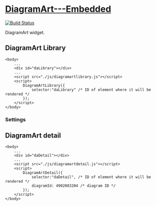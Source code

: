 # [DiagramArt---Embedded](https://github.com/SyntheticSpheres/DiagramArt---Embedded)

[![Build Status](https://travis-ci.org/SyntheticSpheres/DiagramArt---Embedded.svg?branch=master)](https://travis-ci.org/SyntheticSpheres/DiagramArt---Embedded)

DiagramArt widget.

## DiagramArt Library

```
<body>
    ...
    <div id="daLibrary"></div>
    ...
    <script src="./js/diagramartlibrary.js"></script>
    <script>
        DiagramArtLibrary({
            selector:"daLibrary" /* ID of element where it will be rendered */
        });
    </script>
</body>
```

### Settings

## DiagramArt detail

```
<body>
    ...
    <div id="daDetail"></div>
    ...
    <script src="./js/diagramartdetail.js"></script>
    <script>
        DiagramArtDetail({
            selector:"daDetail", /* ID of element where it will be rendered */
            diagramId: 4902083204 /* diagram ID */
        });
    </script>
</body>
```
